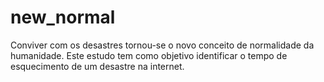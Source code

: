 # new_normal
Conviver com os desastres tornou-se o novo conceito de normalidade da humanidade. Este estudo tem como objetivo identificar o tempo de esquecimento de um desastre na internet.
